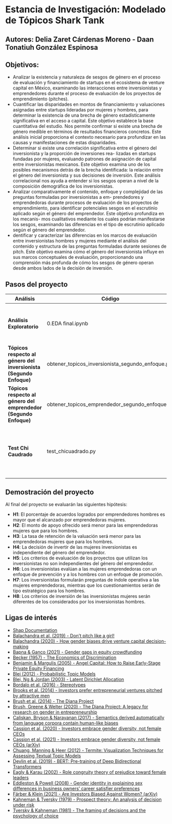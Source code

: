 # Estancia de Investigación: Modelado de Tópicos Shark Tank
## Autores: Delia Zaret Cárdenas Moreno - Daan Tonatiuh González Espinosa
## Objetivos:
 - Analizar la existencia y naturaleza de sesgos de género en el proceso de evaluación y financiamiento de startups en
el ecosistema de venture capital en México, examinando las interacciones entre inversionistas y emprendedores durante el
proceso de evaluación de los proyectos de emprendimiento (pitches).
 - Cuantificar las disparidades en montos de financiamiento y valuaciones asignadas entre startups lideradas por mujeres
y hombres, para determinar la existencia de una brecha de género estadísticamente significativa en el acceso a capital.
Este objetivo establece la base cuantitativa del estudio. Nos permite confirmar si existe una brecha de género medible
en términos de resultados financieros concretos. Este análisis inicial proporciona el contexto necesario para profundizar
en las causas y manifestaciones de estas disparidades.
 - Determinar si existe una correlación significativa entre el género del inversionista y la proporción de inversiones rea-
lizadas en startups fundadas por mujeres, evaluando patrones de asignación de capital entre inversionistas mexicanos.
Este objetivo examina uno de los posibles mecanismos detrás de la brecha identificada: la relación entre el género del
inversionista y sus decisiones de inversión. Este análisis correlacional nos ayuda a entender si los sesgos operan a nivel
de la composición demográfica de los inversionistas.
 - Analizar comparativamente el contenido, enfoque y complejidad de las preguntas formuladas por inversionistas a em-
prendedores y emprendedoras durante procesos de evaluación de los proyectos de emprendimiento, para identificar
potenciales sesgos en el escrutinio aplicado según el género del emprendedor. Este objetivo profundiza en los mecanis-
mos cualitativos mediante los cuales podrían manifestarse los sesgos, examinando las diferencias en el tipo de escrutinio
aplicado según el género del emprendedor.
 - dentificar y caracterizar las diferencias en los marcos de evaluación entre inversionistas hombres y mujeres mediante el
análisis del contenido y estructura de las preguntas formuladas durante sesiones de pitch. Este objetivo examina cómo
el género del inversionista influye en sus marcos conceptuales de evaluación, proporcionando una comprensión más
profunda de cómo los sesgos de género operan desde ambos lados de la decisión de inversión.

## Pasos del proyecto  

| Análisis | Código | Explicación |
|----------|------------|------------|
| **Análisis Exploratorio** | 0.EDA final.ipynb | Este código proporciona un análisis descriptivo de la base consolidada para conocer mejor a la población, dentro de la carpeta data se encuentra el archivo: Shark_tank_baseconsolidada.csv |
| **Tópicos respecto al género del inversionista (Segundo Enfoque)** | obtener_topicos_inversionista_segundo_enfoque.py | Dentro de la carpeta Modelado_topicos_segundo_enfoque correr el código para obtener las sintesis de los pitches así como los modelos LDA |
| **Tópicos respecto al género del emprendedor (Segundo Enfoque)** | obtener_topicos_emprendedor_segundo_enfoque.py | Dentro de la carpeta Modelado_topicos_segundo_enfoque |
| **Test Chi Caudrado** | test_chicuadrado.py | Dentro de la carpeta Test_de_Independencia usar el código para obtener el estadístico X^2 para poder analizar si el género de los inversores y de los emprendedores juegan un papel importante en la decisón de inversión |                                              |

## **Demostración del proyecto**  

Al final del proyecto se evaluarán las siguientes hipótesis:  

- **H1**: El porcentaje de acuerdos logrados por emprendedores hombres es mayor que el alcanzado por emprendedoras mujeres.  
- **H2**: El monto de apoyo ofrecido será menor para las emprendedoras mujeres que para los hombres.  
- **H3**: La tasa de retención de la valuación será menor para las emprendedoras mujeres que para los hombres.  
- **H4**: La decisión de invertir de las mujeres inversionistas es independiente del género del emprendedor.  
- **H5**: Los criterios de evaluación de los proyectos que utilizan los inversionistas no son independientes del género del emprendedor.  
- **H6**: Los inversionistas evalúan a las mujeres emprendedoras con un enfoque de prevención y a los hombres con un enfoque de promoción.  
- **H7**: Los inversionistas formularán preguntas de índole operativa a las mujeres emprendedoras, mientras que los cuestionamientos serán de tipo estratégico para los hombres.  
- **H8**: Los criterios de inversión de las inversionistas mujeres serán diferentes de los considerados por los inversionistas hombres.  


## **Ligas de interés** 
- [Shap Documentation](https://shap.readthedocs.io/en/latest/)  
- [Balachandra et al. (2019) - Don’t pitch like a girl!](https://journals.sagepub.com/doi/10.1177/1042258717729910)  
- [Balachandra (2020) - How gender biases drive venture capital decision-making](https://www.emerald.com/insight/content/doi/10.1108/GM-09-2019-0158/full/html)  
- [Bapna & Ganco (2021) - Gender gaps in equity crowdfunding](https://pubsonline.informs.org/doi/10.1287/mnsc.2020.3730)  
- [Becker (1957) - The Economics of Discrimination](https://press.uchicago.edu/ucp/books/book/chicago/E/bo28503666.html)  
- [Benjamin & Margulis (2005) - Angel Capital: How to Raise Early-Stage Private Equity Financing](https://www.wiley.com/en-us/Angel+Capital%3A+How+to+Raise+Early+Stage+Private+Equity+Financing-p-9780471690613)  
- [Blei (2012) - Probabilistic Topic Models](https://dl.acm.org/doi/10.1145/2133806.2133826)  
- [Blei, Ng & Jordan (2003) - Latent Dirichlet Allocation](https://www.jmlr.org/papers/volume3/blei03a/blei03a.pdf)  
- [Bordalo et al. (2016) - Stereotypes](https://academic.oup.com/qje/article/131/4/1753/2468875)  
- [Brooks et al. (2014) - Investors prefer entrepreneurial ventures pitched by attractive men](https://www.pnas.org/doi/10.1073/pnas.1321202111)  
- [Brush et al. (2014) - The Diana Project](https://www.babson.edu/media/babson/site-assets/content-assets/about/academics/centres-and-institutes/centres/blank-institute/diana-research/2014-diana-project-report.pdf)  
- [Brush, Greene & Welter (2020) - The Diana Project: A legacy for research on gender in entrepreneurship](https://www.emerald.com/insight/content/doi/10.1108/IJGE-12-2019-0199/full/html)  
- [Caliskan, Bryson & Narayanan (2017) - Semantics derived automatically from language corpora contain human-like biases](https://www.science.org/doi/10.1126/science.aal4230)  
- [Cassion et al. (2020) - Investors embrace gender diversity, not female CEOs](https://link.springer.com/chapter/10.1007/978-3-030-53956-6_9)  
- [Cassion et al. (2021) - Investors embrace gender diversity, not female CEOs (arXiv)](https://arxiv.org/abs/2101.12008)  
- [Chuang, Manning & Heer (2012) - Termite: Visualization Techniques for Assessing Textual Topic Models](https://ieeexplore.ieee.org/document/6467133)  
- [Devlin et al. (2019) - BERT: Pre-training of Deep Bidirectional Transformers](https://arxiv.org/abs/1810.04805)  
- [Eagly & Karau (2002) - Role congruity theory of prejudice toward female leaders](https://psycnet.apa.org/record/2002-14063-005)  
- [Eddleston & Powell (2008) - Gender identity in explaining sex differences in business owners’ career satisfier preferences](https://www.sciencedirect.com/science/article/pii/S0883902607000396)  
- [Färber & Klein (2021) - Are Investors Biased Against Women? (arXiv)](https://arxiv.org/abs/2112.00859)  
- [Kahneman & Tversky (1979) - Prospect theory: An analysis of decision under risk](https://www.jstor.org/stable/1914185)  
- [Tversky & Kahneman (1981) - The framing of decisions and the psychology of choice](https://www.science.org/doi/10.1126/science.7455683)  
